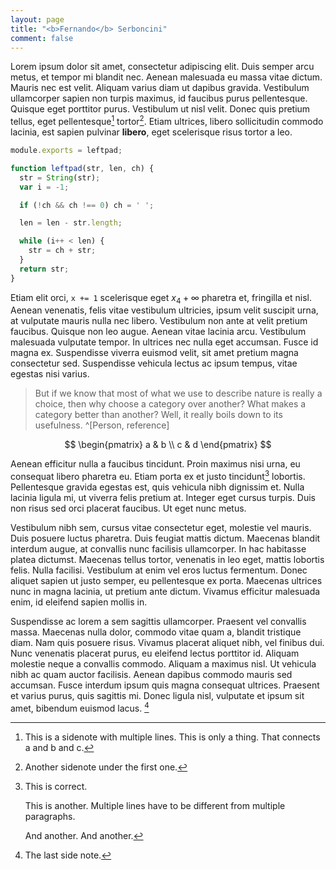 ```yaml
---
layout: page
title: "<b>Fernando</b> Serboncini"
comment: false
---
```


Lorem ipsum dolor sit amet, consectetur adipiscing elit. Duis semper arcu metus, et tempor mi blandit nec. Aenean malesuada eu massa vitae dictum. Mauris nec est velit. Aliquam varius diam ut dapibus gravida. Vestibulum ullamcorper sapien non turpis maximus, id faucibus purus pellentesque. Quisque eget porttitor purus. Vestibulum ut nisl velit. Donec quis pretium tellus, eget pellentesque[^2] tortor[^3]. Etiam ultrices, libero sollicitudin commodo lacinia, est sapien pulvinar **libero**, eget scelerisque risus tortor a leo.

[^2]: This is a sidenote with multiple lines. This is only a thing. That connects a and b and c.

[^3]: Another sidenote under the first one.

```js
module.exports = leftpad;

function leftpad(str, len, ch) {
  str = String(str);
  var i = -1;

  if (!ch && ch !== 0) ch = ' ';

  len = len - str.length;

  while (i++ < len) {
    str = ch + str;
  }
  return str;
}
```

Etiam elit orci, `x += 1` scelerisque eget $x_4 + \infty$ pharetra et, fringilla et nisl. Aenean venenatis, felis vitae vestibulum ultricies, ipsum velit suscipit urna, at vulputate mauris nulla nec libero. Vestibulum non ante at velit pretium faucibus. Quisque non leo augue. Aenean vitae lacinia arcu. Vestibulum malesuada vulputate tempor. In ultrices nec nulla eget accumsan. Fusce id magna ex. Suspendisse viverra euismod velit, sit amet pretium magna consectetur sed. Suspendisse vehicula lectus ac ipsum tempus, vitae egestas nisi varius.

> But if we know that most of what we use to describe nature is really a choice, then why choose a category over another? What makes a category better than another? Well, it really boils down to its usefulness.
^[Person, reference]

$$
\begin{pmatrix}
   a & b \\
   c & d
\end{pmatrix}
$$

Aenean efficitur nulla a faucibus tincidunt. Proin maximus nisi urna, eu consequat libero pharetra eu. Etiam porta ex et justo tincidunt[^1] lobortis. Pellentesque gravida egestas est, quis vehicula nibh dignissim et. Nulla lacinia ligula mi, ut viverra felis pretium at. Integer eget cursus turpis. Duis non risus sed orci placerat faucibus. Ut eget nunc metus.

[^1]: This is correct.

    This is another. Multiple lines have to be different from multiple paragraphs.

    And another. And another.

Vestibulum nibh sem, cursus vitae consectetur eget, molestie vel mauris. Duis posuere luctus pharetra. Duis feugiat mattis dictum. Maecenas blandit interdum augue, at convallis nunc facilisis ullamcorper. In hac habitasse platea dictumst. Maecenas tellus tortor, venenatis in leo eget, mattis lobortis felis. Nulla facilisi. Vestibulum at enim vel eros luctus fermentum. Donec aliquet sapien ut justo semper, eu pellentesque ex porta. Maecenas ultrices nunc in magna lacinia, ut pretium ante dictum. Vivamus efficitur malesuada enim, id eleifend sapien mollis in.

Suspendisse ac lorem a sem sagittis ullamcorper. Praesent vel convallis massa. Maecenas nulla dolor, commodo vitae quam a, blandit tristique diam. Nam quis posuere risus. Vivamus placerat aliquet nibh, vel finibus dui. Nunc venenatis placerat purus, eu eleifend lectus porttitor id. Aliquam molestie neque a convallis commodo. Aliquam a maximus nisl. Ut vehicula nibh ac quam auctor facilisis. Aenean dapibus commodo mauris sed accumsan. Fusce interdum ipsum quis magna consequat ultrices. Praesent et varius purus, quis sagittis mi. Donec ligula nisl, vulputate et ipsum sit amet, bibendum euismod lacus. [^4]

[^4]: The last side note.

